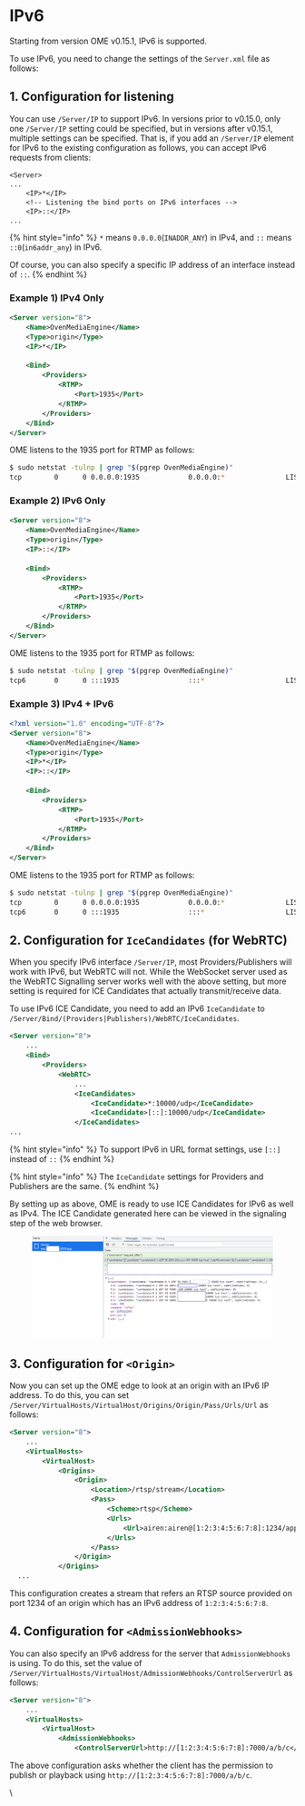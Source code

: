 # IPv6



Starting from version OME v0.15.1, IPv6 is supported.

To use IPv6, you need to change the settings of the `Server.xml` file as follows:

## 1. Configuration for listening

You can use `/Server/IP` to support IPv6. In versions prior to v0.15.0, only one `/Server/IP` setting could be specified, but in versions after v0.15.1, multiple settings can be specified. That is, if you add an `/Server/IP` element for IPv6 to the existing configuration as follows, you can accept IPv6 requests from clients:

```php-template
<Server>
...
	<IP>*</IP>
	<!-- Listening the bind ports on IPv6 interfaces -->
	<IP>::</IP>
...
```

{% hint style="info" %}
`*` means `0.0.0.0`(`INADDR_ANY`) in IPv4, and `::` means `::0`(`in6addr_any`) in IPv6.

Of course, you can also specify a specific IP address of an interface instead of `::`.
{% endhint %}

### Example 1) IPv4 Only

```xml
<Server version="8">
    <Name>OvenMediaEngine</Name>
    <Type>origin</Type>
    <IP>*</IP>

    <Bind>
        <Providers>
            <RTMP>
                <Port>1935</Port>
            </RTMP>
        </Providers>
    </Bind>
</Server>
```

OME listens to the 1935 port for RTMP as follows:

```bash
$ sudo netstat -tulnp | grep "$(pgrep OvenMediaEngine)"
tcp        0      0 0.0.0.0:1935            0.0.0.0:*               LISTEN      xxx/OvenMediaEn
```

### Example 2) IPv6 Only

```xml
<Server version="8">
    <Name>OvenMediaEngine</Name>
    <Type>origin</Type>
    <IP>::</IP>

    <Bind>
        <Providers>
            <RTMP>
                <Port>1935</Port>
            </RTMP>
        </Providers>
    </Bind>
</Server>
```

OME listens to the 1935 port for RTMP as follows:

```bash
$ sudo netstat -tulnp | grep "$(pgrep OvenMediaEngine)"
tcp6       0      0 :::1935                 :::*                    LISTEN      xxx/OvenMediaEn
```

### Example 3) IPv4 + IPv6

```xml
<?xml version="1.0" encoding="UTF-8"?>
<Server version="8">
    <Name>OvenMediaEngine</Name>
    <Type>origin</Type>
    <IP>*</IP>
    <IP>::</IP>

    <Bind>
        <Providers>
            <RTMP>
                <Port>1935</Port>
            </RTMP>
        </Providers>
    </Bind>
</Server>

```

OME listens to the 1935 port for RTMP as follows:

```bash
$ sudo netstat -tulnp | grep "$(pgrep OvenMediaEngine)"
tcp        0      0 0.0.0.0:1935            0.0.0.0:*               LISTEN      xxx/OvenMediaEn
tcp6       0      0 :::1935                 :::*                    LISTEN      xxx/OvenMediaEn
```



## 2. Configuration for `IceCandidates` (for WebRTC)

When you specify IPv6 interface `/Server/IP`, most Providers/Publishers will work with IPv6, but WebRTC will not. While the WebSocket server used as the WebRTC Signalling server works well with the above setting, but more setting is required for ICE Candidates that actually transmit/receive data.

To use IPv6 ICE Candidate, you need to add an IPv6 `IceCandidate` to `/Server/Bind/(Providers|Publishers)/WebRTC/IceCandidates`.

```xml
<Server version="8">
    ...
    <Bind>
        <Providers>
            <WebRTC>
                ...
                <IceCandidates>
                    <IceCandidate>*:10000/udp</IceCandidate>
                    <IceCandidate>[::]:10000/udp</IceCandidate>
                </IceCandidates>
...
```

{% hint style="info" %}
To support IPv6 in URL format settings, use `[::]` instead of `::`
{% endhint %}

{% hint style="info" %}
The `IceCandidate` settings for Providers and Publishers are the same.
{% endhint %}

By setting up as above, OME is ready to use ICE Candidates for IPv6 as well as IPv4. The ICE Candidate generated here can be viewed in the signaling step of the web browser.

<figure><img src="../.gitbook/assets/image (3).png" alt=""><figcaption></figcaption></figure>

## 3. Configuration for `<Origin>`

Now you can set up the OME edge to look at an origin with an IPv6 IP address. To do this, you can set `/Server/VirtualHosts/VirtualHost/Origins/Origin/Pass/Urls/Url` as follows:

```xml
<Server version="8">
    ...
    <VirtualHosts>
        <VirtualHost>
            <Origins>
                <Origin>
                    <Location>/rtsp/stream</Location>
                    <Pass>
                        <Scheme>rtsp</Scheme>
                        <Urls>
                            <Url>airen:airen@[1:2:3:4:5:6:7:8]:1234/app/stream</Url>
                        </Urls>
                    </Pass>
                </Origin>
            </Origins>
  ...
```

This configuration creates a stream that refers an RTSP source provided on port 1234 of an origin which has an IPv6 address of `1:2:3:4:5:6:7:8`.

## 4. Configuration for `<AdmissionWebhooks>`

You can also specify an IPv6 address for the server that `AdmissionWebhooks` is using. To do this, set the value of `/Server/VirtualHosts/VirtualHost/AdmissionWebhooks/ControlServerUrl` as follows:

```xml
<Server version="8">
    ...
    <VirtualHosts>
        <VirtualHost>
            <AdmissionWebhooks>
                <ControlServerUrl>http://[1:2:3:4:5:6:7:8]:7000/a/b/c</ControlServerUrl>
```

The above configuration asks whether the client has the permission to publish or playback using `http://[1:2:3:4:5:6:7:8]:7000/a/b/c`.

\
